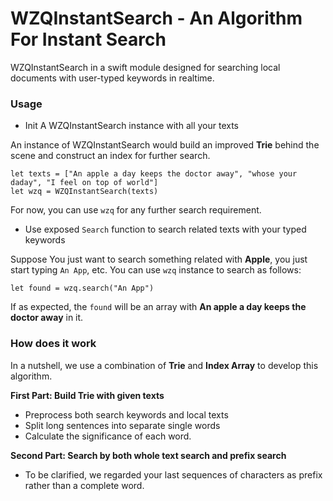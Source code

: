 # WZQInstantSearch - An Algorithm For Instant Search

WZQInstantSearch in a swift module designed for searching local documents with user-typed keywords in realtime.

### Usage

- Init A WZQInstantSearch instance with all your texts

An instance of WZQInstantSearch would build an improved **Trie** behind the scene and construct an index for further search.

	let texts = ["An apple a day keeps the doctor away", "whose your daday", "I feel on top of world"]
	let wzq = WZQInstantSearch(texts)
	
For now, you can use `wzq` for any further search requirement.

- Use exposed `Search` function to search related texts with your typed keywords

Suppose You just want to search something related with **Apple**, you just start typing `An App`, etc. You can use `wzq` instance to search as follows:

	let found = wzq.search("An App")
	
If as expected, the `found` will be an array with **An apple a day keeps the doctor away** in it.
	

### How does it work

In a nutshell, we use a combination of **Trie** and **Index Array** to develop this algorithm.

**First Part: Build Trie with given texts**

- Preprocess both search keywords and local texts
- Split long sentences into separate single words
- Calculate the significance of each word.

**Second Part: Search by both whole text search and prefix search**

- To be clarified, we regarded your last sequences of characters as prefix rather than a complete word.
